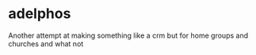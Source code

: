 # adelphos
Another attempt at making something like a crm but for home groups and churches and what not
